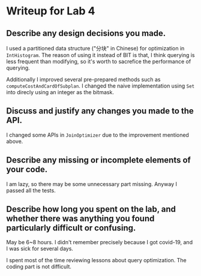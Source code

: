 # Writeup for Lab 4

## Describe any design decisions you made.

I used a partitioned data structure ("分块" in Chinese) for optimization in `IntHistogram`. The reason of using it instead of BIT is that, I think querying is less frequent than modifying, so it's worth to sacrefice the performance of querying.

Additionally I improved several pre-prepared methods such as `computeCostAndCardOfSubplan`. I changed the naive implementation using `Set` into direcly using an integer as the bitmask.

## Discuss and justify any changes you made to the API.

I changed some APIs in `JoinOptimizer` due to the improvement mentioned above.

## Describe any missing or incomplete elements of your code.

I am lazy, so there may be some unnecessary part missing. Anyway I passed all the tests.

## Describe how long you spent on the lab, and whether there was anything you found particularly difficult or confusing.

May be 6~8 hours. I didn't remember precisely because I got covid-19, and I was sick for several days.

I spent most of the time reviewing lessons about query optimization. The coding part is not difficult.
